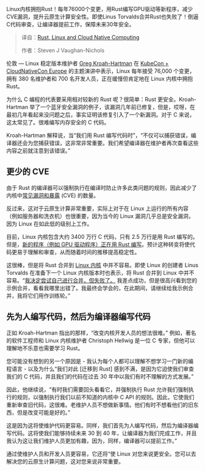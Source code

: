 <!--
title: Rust、Linux和云原生计算
cover: https://cdn.thenewstack.io/media/2025/04/6d6504ec-rust-programming-image-1.jpg
summary: Linux内核拥抱Rust！每年76000个变更，用Rust编写GPU驱动等新程序，减少CVE漏洞，提升云原生计算安全性。即使Linus Torvalds合并Rust也失败了！倒逼C代码审查，让编译器提前工作，保障未来30年安全。
-->

Linux内核拥抱Rust！每年76000个变更，用Rust编写GPU驱动等新程序，减少CVE漏洞，提升云原生计算安全性。即使Linus Torvalds合并Rust也失败了！倒逼C代码审查，让编译器提前工作，保障未来30年安全。

> 译自：[Rust, Linux and Cloud Native Computing](https://thenewstack.io/rust-linux-and-cloud-native-computing/)
> 
> 作者：Steven J Vaughan-Nichols

伦敦 — Linux 稳定版本维护者 [Greg Kroah-Hartman](https://thenewstack.io/greg-kroah-hartman-lessons-for-developers-from-20-years-of-linux-kernel-work/) 在 [KubeCon + CloudNativeCon Europe](https://thenewstack.io/kubecon-cloudnativecon-eu-2025/) 的主题演讲中表示，Linux 每年接受 76,000 个变更，拥有 380 名维护者和 700 名开发人员，正在缓慢但肯定地在 Linux 内核中拥抱 Rust。

为什么 C 编程的代表要采用相对较新的 Rust 呢？很简单：Rust 更安全。Kroah-Hartman 举了一个蓝牙安全漏洞的例子，该漏洞几年前已修复，但是，哎呀，在最初几年看起来没问题之后，事实证明该修复引入了一个新漏洞。对于 C 来说，这太常见了。很难编写内存安全的 C 代码。

Kroah-Hartman 解释说，当“我们用 Rust 编写代码时”，“不仅可以捕获错误，编译器还会为您捕获错误，这非常非常重要。我们希望编译器在维护者再次查看这些内容之前就注意到该错误。”

## 更少的 CVE

由于 Rust 的编译器可以强制执行在编译时防止许多此类问题的规则，因此减少了内核中[常见漏洞和暴露](https://thenewstack.io/how-linux-kernel-deals-with-tracking-cve-security-issues/) (CVE) 的数量。

反过来，这对于云原生计算非常重要，实际上对于在 Linux 上运行的所有内容（例如服务器和洗衣机）也很重要，因为当今的 Linux 漏洞几乎总是安全漏洞，因为 Linux 在如此低的级别上工作。

目前，Linux 内核包含大约 3400 万行 C 代码，只有 2.5 万行是用 Rust 编写的。但是，[新的程序（例如 GPU 驱动程序）正在用 Rust 编写](https://thenewstack.io/rust-integration-in-linux-kernel-faces-challenges-but-shows-progress/)。预计这种转变将使代码更易于理解和审查，从而随着时间的推移提高稳定性。

这很棒，但是将 Rust 合并到 [Linux 内核](https://thenewstack.io/linux-kernel-6-14-enhanced-drivers-security-performance-improvements/) 中并不容易。即使 Linux 的创建者 Linus Torvalds 在准备下一个 Linux 内核版本时也表示，将 Rust 合并到 Linux 中并不容易。“[我决定尝试自己进行合并，但失败了。](https://lore.kernel.org/lkml/CAHk-=wjpDpK0cd=tBk2t005nrddL0hXRQ+h+iZPHfVsi6qQY+w@mail.gmail.com/) 我差点成功，但是很高兴看到您的示例合并，看看我哪里出错了。我最终会学会的，在此期间，请继续给我示例合并，我将它们用作训练轮。”

## 先为人编写代码，然后为编译器编写代码

正如 Kroah-Hartman 指出的那样，“改变内核开发人员的想法很难。” 例如，著名的软件工程师和 Linux 内核维护者 Christoph Hellwig 是一位 C 专家，但他可以理解地不乐意也需要学习 Rust。

您可能没有想到的另一个原因是 - 我认为每个人都可以理解不想学习一门新的编程语言 - 以及为什么“我们对此 [迁移到 Rust] 感到不满，是因为它迫使我们审查我们的 C 代码，并且我们的代码在过去 30 年中以我们有时不理解的方式发展。”

因此，他继续说，“有时我们需要回头看看它，并强制执行 Rust 允许我们强制执行的规则，以强制执行我们以前不知道的内核中 C API 的规则。因此，它使我们重新审查旧代码，这很难。老维护人员不想做新事情。他们有时不想看他们的旧东西，但是改变可能是好的。”

这是因为这将使维护代码更容易。同样，我们首先为人编写代码，然后为编译器编写代码。这将使我们能够持续未来 30 到 40 年，让编译器为我们完成工作，并且我认为这让我们维护人员更加有趣，因为，同样，编译器可以提前工作。”

通过使维护人员和开发人员更容易，它还将“使 Linux 对您来说更安全。您可以去解决您的云原生计算问题，这对您来说非常重要。